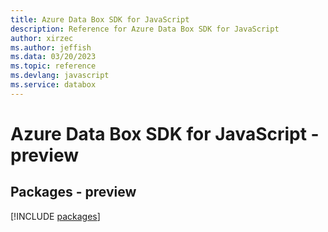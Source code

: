 ```yaml
---
title: Azure Data Box SDK for JavaScript
description: Reference for Azure Data Box SDK for JavaScript
author: xirzec
ms.author: jeffish
ms.data: 03/20/2023
ms.topic: reference
ms.devlang: javascript
ms.service: databox
---
```

# Azure Data Box SDK for JavaScript - preview
## Packages - preview
[!INCLUDE [packages](data-box-index.md)]